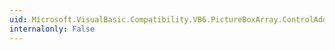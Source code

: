 ```yaml
---
uid: Microsoft.VisualBasic.Compatibility.VB6.PictureBoxArray.ControlAdded
internalonly: False
---
```

